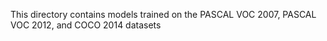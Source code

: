 This directory contains models trained on the PASCAL VOC 2007, PASCAL VOC 2012, and COCO 2014 datasets
